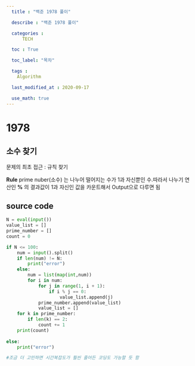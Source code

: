```yaml
---
  title : "백준 1978 풀이"

  describe : "백준 1978 풀이"

  categories : 
      TECH

  toc : True

  toc_label: "목차"

  tags : 
    Algorithm

  last_modified_at : 2020-09-17

  use_math: true
---
```


# 1978
## 소수 찾기

문제의 최초 접근 : 규칙 찾기

**Rule** 
prime nuber(소수) 는 나누어 떨어지는 수가 1과 자신뿐인 수.따라서 나누기 연산인 **%** 의 결과값이 1과 자신인 값을 카운트해서 Output으로 다루면 됨

## source code

```python
N = eval(input())
value_list = []
prime_number = []
count = 0

if N <= 100:
    num = input().split()
    if len(num) != N:
        print("error")
    else:
        num = list(map(int,num))
        for i in num:
            for j in range(1, i + 1):
                if i % j == 0:
                    value_list.append(j)
            prime_number.append(value_list)
            value_list = []
    for k in prime_number:
        if len(k) == 2:
            count += 1
    print(count)
 
else:
    print("error")

#조금 더 고민하면 시간복잡도가 훨씬 줄어든 코딩도 가능할 듯 함
```
